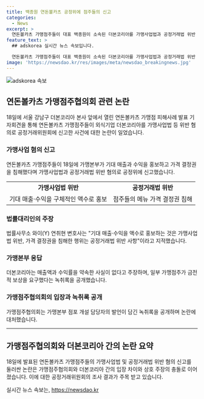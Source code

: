 ```yaml
---
title: 백종원 연돈볼카츠 공정위에 점주들의 신고
categories:
  - News
excerpt: >
  연돈볼카츠 가맹점주들이 대표 백종원이 소속된 더본코리아를 가맹사업법과 공정거래법 위반 혐의로 공정거래위원회에 고발했다. 가맹본부가 희망 매출과 수익을 보장했지만 실제 매출과 수익이 그보다 현저히 낮았다는 점을 주장하며, 녹취록을 공개해 대응했다. 또한, 가맹점주와 더본코리아 간의 금전적 보상 요구 내용이 담긴 녹취록 역시 공개되면서 논란이 일고 있다.
feature_text: >
  ## adskorea 실시간 뉴스 속보입니다.

  연돈볼카츠 가맹점주들이 대표 백종원이 소속된 더본코리아를 가맹사업법과 공정거래법 위반 혐의로 공정거래위원회에 고발했다. 가맹본부가 희망 매출과 수익을 보장했지만 실제 매출과 수익이 그보다 현저히 낮았다는 점을 주장하며, 녹취록을 공개해 대응했다. 또한, 가맹점주와 더본코리아 간의 금전적 보상 요구 내용이 담긴 녹취록 역시 공개되면서 논란이 일고 있다.
image: 'https://newsdao.kr/res/images/meta/newsdao_breakingnews.jpg'
---
```


<p><img src="https://newsdao.kr/res/images/meta/newsdao_breakingnews.jpg" alt="adskorea 속보" /></p>

<h2 data-ke-size="size26">연돈볼카츠 가맹점주협의회 관련 논란</h2>

<p data-ke-size="size16">18일에 서울 강남구 더본코리아 본사 앞에서 열린 연돈볼카츠 가맹점 피해사례 발표 기자회견을 통해 연돈볼카츠 가맹점주들이 외식기업 더본코리아를 가맹사업법 등 위반 혐의로 공정거래위원회에 신고한 사건에 대한 논란이 일었습니다.</p>

<h3>가맹사업 혐의 신고</h3>

<p data-ke-size="size16">연돈볼카츠 가맹점주들이 18일에 가맹본부가 기대 매출과 수익을 홍보하고 가격 결정권을 침해했다며 가맹사업법과 공정거래법 위반 혐의로 공정위에 신고했습니다.</p>

<table>
    <tr>
        <td style="text-align: center; height: 17px;"><b>가맹사업법 위반</b></td>
        <td style="text-align: center; height: 17px;"><b>공정거래법 위반</b></td>
    </tr>
    <tr>
        <td>기대 매출·수익을 구체적인 액수로 홍보</td>
        <td>점주들의 메뉴 가격 결정권 침해</td>
    </tr>
</table>

<h3>법률대리인의 주장</h3>

<p data-ke-size="size16">법률사무소 와이(Y) 연취현 변호사는 "기대 매출·수익을 액수로 홍보하는 것은 가맹사업법 위반, 가격 결정권을 침해한 행위는 공정거래법 위반 사항"이라고 지적했습니다.</p>

<h3>가맹본부 응답</h3>

<p data-ke-size="size16">더본코리아는 매출액과 수익률을 약속한 사실이 없다고 주장하며, 일부 가맹점주가 금전적 보상을 요구했다는 녹취록을 공개했습니다.</p>

<h3>가맹점주협의회의 입장과 녹취록 공개</h3>

<p data-ke-size="size16">가맹점주협의회는 가맹본부 점포 개설 담당자의 발언이 담긴 녹취록을 공개하며 논란에 대처했습니다.</p>

<hr>

<h2 data-ke-size="size26">가맹점주협의회와 더본코리아 간의 논란 요약</h2>

<p data-ke-size="size16">18일에 발표된 연돈볼카츠 가맹점주들의 가맹사업법 및 공정거래법 위반 혐의 신고를 둘러싼 논란은 가맹점주협의회와 더본코리아 간의 입장 차이와 상호 주장의 충돌로 이어졌습니다. 이에 대한 공정거래위원회의 조사 결과가 주목 받고 있습니다.</p>
실시간 뉴스 속보는, <a href="https://newsdao.kr" rel="dofollow">https://newsdao.kr</a>



